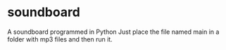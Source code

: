 # soundboard
A soundboard programmed in Python
Just place the file named main in a folder with mp3 files and then run it.
